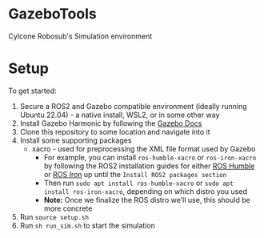 # GazeboTools
Cylcone Robosub's Simulation environment
# Setup
To get started: 
1. Secure a ROS2 and Gazebo compatible environment (ideally running Ubuntu 22.04) - a native install, WSL2, or in some other way
2. Install Gazebo Harmonic by following the [Gazebo Docs](https://gazebosim.org/docs/harmonic/install_ubuntu) 
3. Clone this repository to some location and navigate into it
4. Install some supporting packages
    * xacro - used for preprocessing the XML file format used by Gazebo
        * For example, you can install `ros-humble-xacro` or `ros-iron-xacro` by following the ROS2 installation guides for either [ROS Humble](https://docs.ros.org/en/humble/Installation/Ubuntu-Install-Debians.html) or [ROS Iron](https://docs.ros.org/en/iron/Installation/Ubuntu-Install-Debians.html) up until the `Install ROS2 packages section`
        * Then run `sudo apt install ros-humble-xacro` or `sudo apt install ros-iron-xacro`, depending on which distro you used
        * **Note:** Once we finalize the ROS distro we'll use, this should be more concrete
5. Run `source setup.sh`
6. Run `sh run_sim.sh` to start the simulation